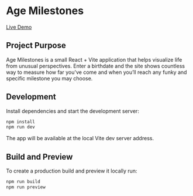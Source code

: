 # Age Milestones

[Live Demo](https://age-milestones-live.vercel.app/)

## Project Purpose

Age Milestones is a small React + Vite application that helps visualize life from unusual perspectives. Enter a birthdate and the site shows countless way to measure how far you've come and when you’ll reach any funky and specific milestone you may choose.

## Development

Install dependencies and start the development server:

```bash
npm install
npm run dev
```

The app will be available at the local Vite dev server address.

## Build and Preview

To create a production build and preview it locally run:

```bash
npm run build
npm run preview
```
